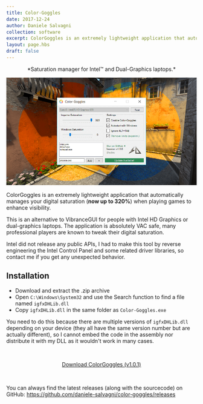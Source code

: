 ```yaml
---
title: Color-Goggles
date: 2017-12-24
author: Daniele Salvagni
collection: software
excerpt: ColorGoggles is an extremely lightweight application that automatically manages your digital saturation when playing games to enhance visibility. This is an alternative to VibranceGUI for people with Intel HD Graphics or dual-graphics laptops.
layout: page.hbs
draft: false
---
```


<p align="center">*Saturation manager for Intel™ and Dual-Graphics laptops.*</p>

![ColorGoggles](/assets/img/content/colorgoggles.png)

ColorGoggles is an extremely lightweight application that automatically manages your digital saturation (**now up to 320%**) when playing games to enhance visibility.

This is an alternative to VibranceGUI for people with Intel HD Graphics or dual-graphics laptops. The application is absolutely VAC safe, many professional players are known to tweak their digital saturation.

Intel did not release any public APIs, I had to make this tool by reverse engineering the Intel Control Panel and some related driver libraries, so contact me if you get any unexpected behavior.

## Installation

- Download and extract the .zip archive
- Open `C:\Windows\System32` and use the Search function to find a file named  `igfxDHLib.dll`
- Copy `igfxDHLib.dll` in the same folder as `Color-Goggles.exe`

You need to do this because there are multiple versions of `igfxDHLib.dll` depending on your device (they all have the same version number but are actually different), so I cannot embed the code in the assembly nor distribute it with my DLL as it wouldn't work in many cases.

<br><div align="center"><a class="button" align="center" target="_blank" href="https://github.com/daniele-salvagni/color-goggles/releases/download/v1.0.1/Color-Goggles-v1.0.1.zip">Download ColorGoggles (v1.0.1)</a></div>


<br>

You can always find the latest releases (along with the sourcecode) on GitHub: https://github.com/daniele-salvagni/color-goggles/releases
